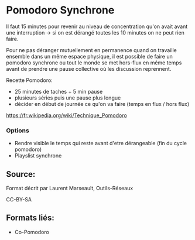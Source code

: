 # Pomodoro Synchrone

Il faut 15 minutes pour revenir au niveau de concentration qu'on avait avant une interruption -> si on est dérangé toutes les 10 minutes on ne peut rien faire.

Pour ne pas déranger mutuellement en permanence quand on travaille ensemble dans un même espace physique, il est possible de faire un pomodoro synchrone ou tout le monde se met hors-flux en même temps avant de prendre une pause collective où les discussion reprennent.

Recette Pomodoro:

* 25 minutes de taches + 5 min pause
* plusieurs séries puis une pause plus longue
* décider en début de journée ce qu'on va faire (temps en flux / hors flux)

https://fr.wikipedia.org/wiki/Technique_Pomodoro

### Options
* Rendre visible le temps qui reste avant d'etre dérangeable (fin du cycle pomodoro)
* Playslist synchrone 

## Source:
Format décrit par Laurent Marseault, Outils-Réseaux

CC-BY-SA

## Formats liés:
* Co-Pomodoro
